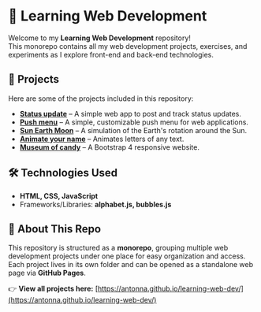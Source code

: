# 🚀 Learning Web Development  

Welcome to my **Learning Web Development** repository!  
This monorepo contains all my web development projects, exercises, and experiments as I explore front-end and back-end technologies.  

## 📂 Projects  
Here are some of the projects included in this repository:  

- [**Status update**](https://antonna.github.io/learning-web-dev/statusUpdate/) – A simple web app to post and track status updates.  
- [**Push menu**](https://antonna.github.io/learning-web-dev/pushMenu/) –  A simple, customizable push menu for web applications.  
- [**Sun Earth Moon**](https://antonna.github.io/learning-web-dev/sunEarthMoon/) –  A simulation of the Earth's rotation around the Sun.
- [**Animate your name**](https://antonna.github.io/learning-web-dev/animateYourName/) –  Animates letters of any text.
- [**Museum of candy**](https://antonna.github.io/learning-web-dev/museumOfCandy/) –   A Bootstrap 4 responsive website.

## 🛠 Technologies Used  
- **HTML, CSS, JavaScript**  
- Frameworks/Libraries: **alphabet.js, bubbles.js** 

## 📌 About This Repo  
This repository is structured as a **monorepo**, grouping multiple web development projects under one place for easy organization and access.  
Each project lives in its own folder and can be opened as a standalone web page via **GitHub Pages**.  

👉 **View all projects here:** [https://antonna.github.io/learning-web-dev/](https://antonna.github.io/learning-web-dev/)
